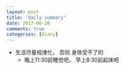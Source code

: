 ```yaml
---
layout: post
title: "daily summary"
date: 2017-06-20
comments: true
categories: [diary]
---
```


* 生活尽量规律化， 否则 身体受不了的
  - 晚上11:30前睡觉吧， 早上8:30前起床吧
